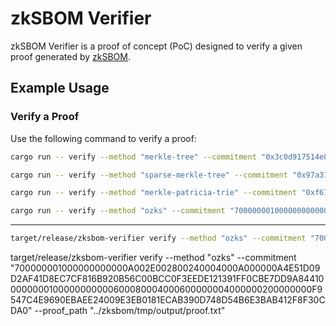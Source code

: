 # zkSBOM Verifier

zkSBOM Verifier is a proof of concept (PoC) designed to verify a given proof generated by [zkSBOM](../zksbom/).

## Example Usage

### Verify a Proof

Use the following command to verify a proof:

```Bash
cargo run -- verify --method "merkle-tree" --commitment "0x3c0d917514e8f20f5f8063cd874305e07f79c4988293d8ac17512901da567d35" --proof_path "../zksbom/tmp/output/proof.txt"
```

```Bash
cargo run -- verify --method "sparse-merkle-tree" --commitment "0x97a3794926b6fd5b8d7c9d5df5b500fe6902eb23224b7e6b4714f107944c9efd" --proof_path "../zksbom/tmp/output/proof.txt"
```

```Bash
cargo run -- verify --method "merkle-patricia-trie" --commitment "0xf672df5906e69514c0416b58461073fe4b177f285e1fe880697a95d065b10f93" --proof_path "../zksbom/tmp/output/proof.txt"
```

```Bash
cargo run -- verify --method "ozks" --commitment "700000001000000000000A002E002800240004000A000000A4E51D09D2AF41D8EC7CF816B920B56C00BCC0F3EEDE121391FF0CBE7DD9A844100000000100000000000600080004000600000004000000200000000F9547C4E9690EBAEE24009E3EB0181ECAB390D748D54B6E3BAB412F8F30CDA0" --proof_path "../zksbom/tmp/output/proof.txt"
```



---

```Bash
target/release/zksbom-verifier verify --method "ozks" --commitment "700000001000000000000A002E002800240004000A000000C474EDCEB14583E3BAA33B8E5F0FC9F777F7316C5D3710B332F63B9044A186D610000000010000000000060008000400060000000400000020000000C94BA2C2B3D22C143158F456C5E6595BA547325DAB27397D0CFC7A21FBA2DC9D" --proof_path "../zksbom/tmp/output/proof.txt"
```


target/release/zksbom-verifier verify --method "ozks" --commitment "700000001000000000000A002E002800240004000A000000A4E51D09D2AF41D8EC7CF816B920B56C00BCC0F3EEDE121391FF0CBE7DD9A844100000000100000000000600080004000600000004000000200000000F9547C4E9690EBAEE24009E3EB0181ECAB390D748D54B6E3BAB412F8F30CDA0" --proof_path "../zksbom/tmp/output/proof.txt"
